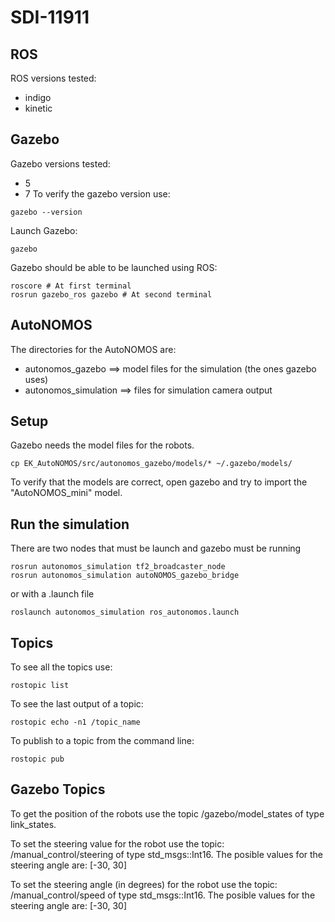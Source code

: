# SDI-11911

## ROS 
ROS versions tested:
* indigo
* kinetic

## Gazebo
Gazebo versions tested:
* 5
* 7
To verify the gazebo version use:
```
gazebo --version
```
Launch Gazebo:
```
gazebo
```
Gazebo should be able to be launched using ROS:
```
roscore # At first terminal
rosrun gazebo_ros gazebo # At second terminal
```

## AutoNOMOS
The directories for the AutoNOMOS are: 
* autonomos_gazebo ==> model files for the simulation (the ones gazebo uses)
* autonomos_simulation ==> files for simulation camera output

## Setup
Gazebo needs the model files for the robots. 
```
cp EK_AutoNOMOS/src/autonomos_gazebo/models/* ~/.gazebo/models/
```
To verify that the models are correct, open gazebo and try to import the "AutoNOMOS_mini" model.

## Run the simulation
There are two nodes that must be launch and gazebo must be running
```
rosrun autonomos_simulation tf2_broadcaster_node 
rosrun autonomos_simulation autoNOMOS_gazebo_bridge
```
or with a .launch file
```
roslaunch autonomos_simulation ros_autonomos.launch
```

## Topics 
To see all the topics use:
```
rostopic list
```
To see the last output of a topic:
```
rostopic echo -n1 /topic_name
```
To publish to a topic from the command line:
```
rostopic pub 
```

## Gazebo Topics
To get the position of the robots use the topic /gazebo/model_states of type link_states.

To set the steering value for the robot use the topic: /manual_control/steering of type std_msgs::Int16. The posible values for the steering angle are: [-30, 30]

To set the steering angle (in degrees) for the robot use the topic: /manual_control/speed of type std_msgs::Int16. The posible values for the steering angle are: [-30, 30]

<!-- 
```
```
```
```
```
```
```
```
```
```
```
```
```
``` -->





